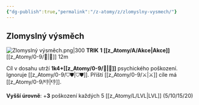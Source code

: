 ```yaml
---
{"dg-publish":true,"permalink":"/z-atomy/z/zlomyslny-vysmech/"}
---
```


## Zlomyslný výsměch
![Zlomyslný výsměch.png|300](/img/user/z_img/Zlomysln%C3%BD%20v%C3%BDsm%C4%9Bch.png)
**TRIK**
**1 [[z_Atomy/A/Akce\|Akce]]**
[[z_Atomy/0-9/🏹\|🏹]] 12m

Cíl v dosahu utrží **1k4+[[z_Atomy/0-9/📖\|📖]]** psychického poškození. Ignoruje [[z_Atomy/0-9/⛉⛊\|⛉⛊]]. Příští [[z_Atomy/0-9/⚔️\|⚔️]] cíle má [[z_Atomy/0-9/👎\|👎]].

**Vyšší úrovně**: +**3** poškození každých 5 [[z_Atomy/L/LVL\|LVL]] (5/10/15/20)